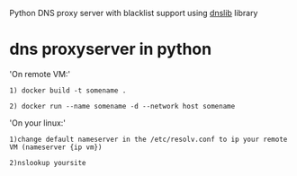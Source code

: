 Python DNS proxy server with blacklist support using [dnslib](https://pypi.python.org/pypi/dnslib) library

# dns proxyserver in python

'On remote VM:'

    1) docker build -t somename .
   
    2) docker run --name somename -d --network host somename

'On your linux:'

    1)change default nameserver in the /etc/resolv.conf to ip your remote VM (nameserver {ip vm})
   
    2)nslookup yoursite
